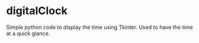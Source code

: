 ﻿# digitalClock
Simple python code to display the time using Tkinter. Used to have the time at a quick glance.
